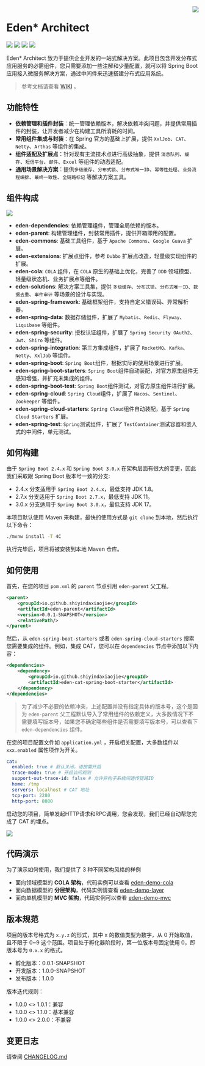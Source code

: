 <img src="https://cdn.jsdelivr.net/gh/shiyindaxiaojie/images/readme/icon.png" align="right" />

[license-apache2.0]:https://www.apache.org/licenses/LICENSE-2.0.html

[github-action]:https://github.com/shiyindaxiaojie/eden-architect/actions

[sonarcloud-dashboard]:https://sonarcloud.io/dashboard?id=shiyindaxiaojie_eden-architect

# Eden* Architect

![](https://cdn.jsdelivr.net/gh/shiyindaxiaojie/images/readme/language-java-blue.svg) [![](https://cdn.jsdelivr.net/gh/shiyindaxiaojie/images/readme/license-apache2.0-red.svg)][license-apache2.0] [![](https://github.com/shiyindaxiaojie/eden-architect/workflows/build/badge.svg)][github-action] [![](https://sonarcloud.io/api/project_badges/measure?project=shiyindaxiaojie_eden-architect&metric=alert_status)][sonarcloud-dashboard]

Eden* Architect 致力于提供企业开发的一站式解决方案。此项目包含开发分布式应用服务的必需组件，您只需要添加一些注解和少量配置，就可以将
Spring Boot 应用接入微服务解决方案，通过中间件来迅速搭建分布式应用系统。

> 参考文档请查看 [WIKI](https://github.com/shiyindaxiaojie/eden-architect/wiki) 。

## 功能特性

* **依赖管理和插件封装**：统一管理依赖版本，解决依赖冲突问题，并提供常用插件的封装，让开发者减少在构建工具所消耗的时间。
* **常用组件集成与封装**：在 Spring 官方的基础上扩展，提供 `XxlJob`、`CAT`、`Netty`、`Arthas` 等组件的集成。
* **组件适配及扩展点**：针对现有主流技术点进行高级抽象，提供 `消息队列`、`缓存`、`短信平台`、`邮件`、`Excel` 等组件的动态适配。
* **通用场景解决方案**：提供`多级缓存`、`分布式锁`、`分布式唯一ID`、`幂等性处理`、`业务流程编排`、`最终一致性`、`全链路标记`
  等解决方案工具。

## 组件构成

![](https://cdn.jsdelivr.net/gh/shiyindaxiaojie/images/eden-architect/component.png)

* **eden-dependencies**: 依赖管理组件，管理全局依赖的版本。
* **eden-parent**: 构建管理组件，封装常用插件，提供开箱即用的配置。
* **eden-commons**: 基础工具组件，基于 `Apache Commons`、`Google Guava` 扩展。
* **eden-extensions**: 扩展点组件，参考 `Dubbo` 扩展点改造，轻量级实现组件的扩展。
* **eden-cola**: `COLA` 组件，在 `COLA` 原生的基础上优化，完善了 `DDD` 领域模型、轻量级状态机、业务扩展点等组件。
* **eden-solutions**: 解决方案工具集，提供 `多级缓存`、`分布式锁`、`分布式唯一ID`、`数据去重`、`事件审计` 等场景的设计与实现。
* **eden-spring-framework**: 基础框架组件，支持自定义错误码、异常解析器。
* **eden-spring-data**: 数据存储组件，扩展了 `Mybatis`、`Redis`、`Flyway`、`Liquibase` 等组件。
* **eden-spring-security**: 授权认证组件，扩展了 `Spring Security OAuth2`、`Jwt`、`Shiro` 等组件。
* **eden-spring-integration**: 第三方集成组件，扩展了 `RocketMQ`、`Kafka`、`Netty`、`XxlJob` 等组件。
* **eden-spring-boot**: `Spring Boot`组件，根据实际的使用场景进行扩展。
* **eden-spring-boot-starters**: `Spring Boot`组件自动装配，对官方原生组件无感知增强，并扩充未集成的组件。
* **eden-spring-boot-test**: `Spring Boot`组件测试，对官方原生组件进行扩展。
* **eden-spring-cloud**: `Spring Cloud`组件，扩展了 `Nacos`、`Sentinel`、`Zookeeper` 等组件。
* **eden-spring-cloud-starters**: `Spring Cloud`组件自动装配，基于 `Spring Cloud Starters` 扩展。
* **eden-spring-test**: `Spring`测试组件，扩展了 `TestContainer`测试容器和嵌入式的中间件，单元测试。

## 如何构建

由于 `Spring Boot 2.4.x` 和 `Spring Boot 3.0.x` 在架构层面有很大的变更，因此我们采取跟 Spring Boot 版本号一致的分支:

* 2.4.x 分支适用于 `Spring Boot 2.4.x`，最低支持 JDK 1.8。
* 2.7.x 分支适用于 `Spring Boot 2.7.x`，最低支持 JDK 11。
* 3.0.x 分支适用于 `Spring Boot 3.0.x`，最低支持 JDK 17。

本项目默认使用 Maven 来构建，最快的使用方式是 `git clone` 到本地，然后执行以下命令：

```bash
./mvnw install -T 4C
```

执行完毕后，项目将被安装到本地 Maven 仓库。

## 如何使用

首先，在您的项目 `pom.xml` 的 `parent` 节点引用 `eden-parent` 父工程。

```xml
<parent>
    <groupId>io.github.shiyindaxiaojie</groupId>
    <artifactId>eden-parent</artifactId>
    <version>0.0.1-SNAPSHOT</version>
    <relativePath/>
</parent>
```

然后，从 `eden-spring-boot-starters` 或者 `eden-spring-cloud-starters` 搜索您需要集成的组件。例如，集成
CAT，您可以在 `dependencies` 节点中添加以下内容：

```xml
<dependencies>
    <dependency>
        <groupId>io.github.shiyindaxiaojie</groupId>
        <artifactId>eden-cat-spring-boot-starter</artifactId>
    </dependency>
</dependencies>
```

> 为了减少不必要的依赖冲突，上述配置并没有指定具体的版本号，这个是因为 `eden-parent`
> 父工程默认导入了常用组件的依赖定义，大多数情况下不需要填写版本号，如果您不确定哪些组件是否需要填写版本号，可以查看下 `eden-dependencies`
> 组件。

在您的项目配置文件如 `application.yml` ，开启相关配置，大多数组件以 `xxx.enabled` 属性项作为开关。

````yaml
cat:
  enabled: true # 默认关闭，请按需开启
  trace-mode: true # 开启访问观测
  support-out-trace-id: false # 允许异构子系统间透传链路ID
  home: /tmp
  servers: localhost # CAT 地址
  tcp-port: 2280
  http-port: 8080
````

启动您的项目，简单发起HTTP请求和RPC调用，您会发现，我们已经自动帮您完成了 CAT 的埋点。

![](https://cdn.jsdelivr.net/gh/shiyindaxiaojie/images/cat/tracing.png)

## 代码演示

为了演示如何使用，我们提供了 3 种不同架构风格的样例

* 面向领域模型的 **COLA 架构**，代码实例可以查看 [eden-demo-cola](https://github.com/shiyindaxiaojie/eden-demo-cola)
* 面向数据模型的 **分层架构**，代码实例请查看 [eden-demo-layer](https://github.com/shiyindaxiaojie/eden-demo-layer)
* 面向单机模型的 **MVC 架构**，代码实例可以查看 [eden-demo-mvc](https://github.com/shiyindaxiaojie/eden-demo-mvc)

## 版本规范

项目的版本号格式为 `x.y.z` 的形式，其中 x 的数值类型为数字，从 0 开始取值，且不限于 0~9 这个范围。项目处于孵化器阶段时，第一位版本号固定使用
0，即版本号为 `0.x.x` 的格式。

* 孵化版本：0.0.1-SNAPSHOT
* 开发版本：1.0.0-SNAPSHOT
* 发布版本：1.0.0

版本迭代规则：

* 1.0.0 <> 1.0.1：兼容
* 1.0.0 <> 1.1.0：基本兼容
* 1.0.0 <> 2.0.0：不兼容

## 变更日志

请查阅 [CHANGELOG.md](https://github.com/shiyindaxiaojie/eden-architect/blob/main/CHANGELOG.md)
